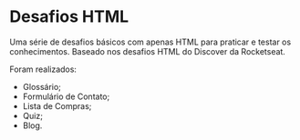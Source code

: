# Desafios HTML

Uma série de desafios básicos com apenas HTML para praticar e testar os conhecimentos. Baseado nos desafios HTML do Discover da Rocketseat.

Foram realizados:
* Glossário;
* Formulário de Contato;
* Lista de Compras;
* Quiz;
* Blog.